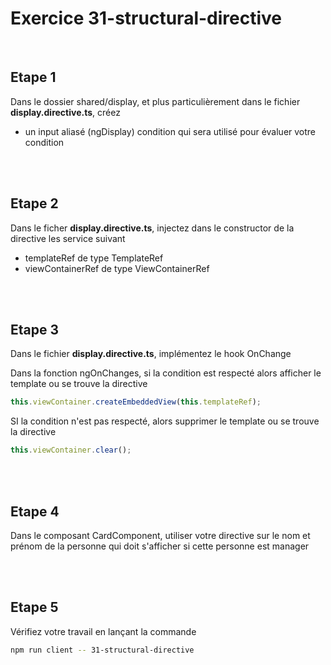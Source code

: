 # Exercice 31-structural-directive

<br>

## Etape 1

Dans le dossier shared/display, et plus particulièrement dans le fichier **display.directive.ts**, créez

-   un input aliasé (ngDisplay) condition qui sera utilisé pour évaluer votre condition

<br><br>

## Etape 2

Dans le ficher **display.directive.ts**, injectez dans le constructor de la directive les service suivant

-   templateRef de type TemplateRef<any>
-   viewContainerRef de type ViewContainerRef

<br><br>

## Etape 3

Dans le fichier **display.directive.ts**, implémentez le hook OnChange

Dans la fonction ngOnChanges, si la condition est respecté alors afficher le template ou se trouve la directive

```typescript
this.viewContainer.createEmbeddedView(this.templateRef);
```

SI la condition n'est pas respecté, alors supprimer le template ou se trouve la directive

```typescript
this.viewContainer.clear();
```

<br><br>

## Etape 4

Dans le composant CardComponent, utiliser votre directive sur le nom et prénom de la personne qui doit s'afficher si cette personne est manager

<br><br>

## Etape 5

Vérifiez votre travail en lançant la commande

```bash
npm run client -- 31-structural-directive
```
